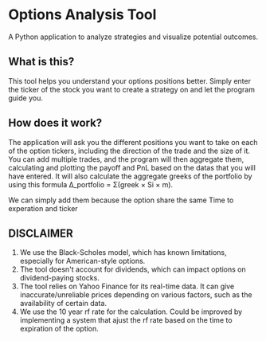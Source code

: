 # Options Analysis Tool

A Python application to analyze strategies and visualize potential outcomes.

## What is this?

This tool helps you understand your options positions better. Simply enter the ticker of the stock you want to create a strategy on and let the program guide you.

## How does it work?

The application will ask you the different positions you want to take on each of the option tickers, including the direction of the trade and the size of it. You can add multiple trades, and the program will then aggregate them, calculating and plotting the payoff and PnL based on the datas that you will have entered. It will also calculate the aggregate greeks of the portfolio by using this formula
Δ_portfolio = Σ(greek × Si × m).

We can simply add them because the option share the same Time to experation and ticker

## DISCLAIMER
1. We use the Black-Scholes model, which has known limitations, especially for American-style options.
2. The tool doesn't account for dividends, which can impact options on dividend-paying stocks.
3. The tool relies on Yahoo Finance for its real-time data. It can give inaccurate/unreliable prices depending on various factors, such as the availability of certain data.
4. We use the 10 year rf rate for the calculation. Could be improved by implementing a system that ajust the rf rate based on the time to expiration of the option.

